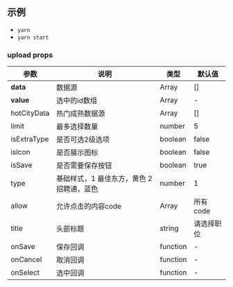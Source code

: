 

## 示例

- `yarn`
- `yarn start`

### upload props

| 参数 | 说明 | 类型 | 默认值 |
| --- | --- | --- | --- |
| **data** | 数据源 | Array | [] |
| **value** | 选中的id数组 | Array | - |
| hotCityData | 热门成熟数据源 | Array | [] |
| limit | 最多选择数量 | number | 5 |
| isExtraType | 是否可选2级选项 | boolean | false |
| isIcon | 是否展示图标 | boolean | false |
| isSave | 是否需要保存按钮 | boolean | true |
| type | 基础样式，1 最佳东方，黄色 2招聘通，蓝色 | number | 1 |
| allow | 允许点击的内容code | Array | 所有code |
| title | 头部标题 | string | 请选择职位 |
| onSave | 保存回调 | function | - |
| onCancel | 取消回调 | function | - |
| onSelect | 选中回调 | function | - |



